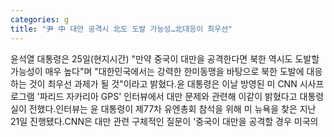 ```yaml
---
categories: g
title: "尹 中 대만 공격시 北도 도발 가능성…北대응이 최우선"
---
```

윤석열 대통령은 25일(현지시간) "만약 중국이 대만을 공격한다면 북한 역시도 도발할 가능성이 매우 높다"며 "대한민국에서는 강력한 한미동맹을 바탕으로 북한 도발에 대응하는 것이 최우선 과제가 될 것"이라고 밝혔다.윤 대통령은 이날 방영된 미 CNN 시사프로그램 &#39;파리드 자카리아 GPS&#39; 인터뷰에서 대만 문제와 관련해 이같이 밝혔다고 대통령실이 전했다.인터뷰는 윤 대통령이 제77차 유엔총회 참석을 위해 미 뉴욕을 찾은 지난 21일 진행됐다.CNN은 대만 관련 구체적인 질문이 &#39;중국이 대만을 공격할 경우 미국의